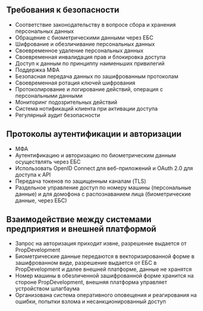 ## Требования к безопасности

- Соответствие законодательству в вопросе сбора и хранения персональных данных
- Обращение с биометрическими данными через ЕБС
- Шифрование и обезличивание персональных данных
- Своевременное удаление персональных данных
- Своевременная инвалидация прав и блокировка доступа
- Доступ к данным по принциппу наименьших привилегий
- Поддержка МФА
- Безопасная передача данных по зашифрованным протоколам
- Своевременная ротация ключей шифрования
- Протоколирование и логирование действий, операция с персональными данными
- Мониторинг подозрительных действий
- Система нотификаций клиента при активации доступа
- Регулярный аудит безопасности


## Протоколы аутентификации и авторизации

- МФА
- Аутентификацию и авторизацию по биометрическим данным осуществлять через ЕБС
- Использовать OpenID Connect для веб-приложений и OAuth 2.0 для доступа к API
- Передача токенов по защищенным каналам (TLS)
- Раздельное управление доступ по номеру машины (персональные данные) и для домофона с распознаванием лица (биометрические данные, через ЕБС)

## Взаимодействие между системами предприятия и внешней платформой

- Запрос на авторизация приходит извне, разрешение выдается от PropDevelopment
- Биометрические данные передаются в векторизированной форме в зашифрованном виде, разрешение выдается от ЕБС в PropDevelopment и далее внешней платформе, данные не хранятся
- Номер машины в обезличенной зашифрованной форме хранится на стороне PropDevelopment, внешняя платформа управляет устройством шлагбаума
- Организована система оперативного оповещения и реагирования на ошибки, попытки взлома и несанкционированный доступ
